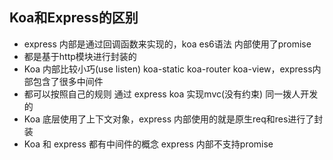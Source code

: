 ## Koa和Express的区别
- express 内部是通过回调函数来实现的，koa es6语法 内部使用了promise
- 都是基于http模块进行封装的
- Koa 内部比较小巧(use listen) koa-static koa-router koa-view，express内部包含了很多中间件
- 都可以按照自己的规则 通过 express koa 实现mvc(没有约束) 同一拨人开发的
- Koa 底层使用了上下文对象，express 内部使用的就是原生req和res进行了封装
- Koa 和 express 都有中间件的概念 express 内部不支持promise